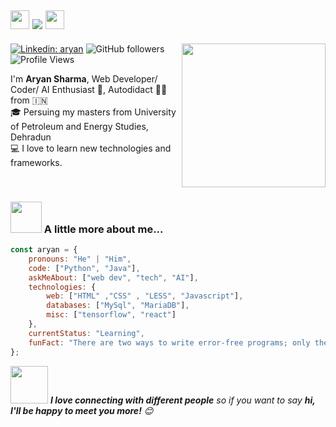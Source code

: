 <h2><img src="https://emojis.slackmojis.com/emojis/images/1531849430/4246/blob-sunglasses.gif?1531849430" width="30"/>  <img src="https://readme-typing-svg.herokuapp.com/?lines=Hi+There!+👋;&center=true&size=30"> <img src="https://media.giphy.com/media/12oufCB0MyZ1Go/giphy.gif" width="30"></h2>
<img align='right' src="https://media.giphy.com/media/M9gbBd9nbDrOTu1Mqx/giphy.gif" width="230">
<p
</a>
</em></p>

[![Linkedin: aryan](https://img.shields.io/badge/-realaryansharma-blue?style=flat-square&logo=Linkedin&logoColor=white&link=https://www.linkedin.com/in/realaryansharma/)](https://www.linkedin.com/in/realaryansharma/)
![GitHub followers](https://img.shields.io/github/followers/realaryansharma?label=Follow&style=social)
![Profile Views](https://komarev.com/ghpvc/?username=realaryansharma&label=Profile%20views&color=0e75b6&style=flat)



<p>
 I'm <b>Aryan Sharma</b>, Web Developer/ Coder/ AI Enthusiast 🥷,  Autodidact 👨‍💻 from 🇮🇳
  <br>
  🎓 Persuing my masters from <a style="text-decoration: none;" href="https://www.upes.ac.in/" > University of Petroleum and Energy Studies, Dehradun</a>
  <br>
  💻 I love to learn new technologies and frameworks.
  <br>
 
</p>

<br>

### <img src="https://media.giphy.com/media/VgCDAzcKvsR6OM0uWg/giphy.gif" width="50"> A little more about me...  

```javascript
const aryan = {
    pronouns: "He" | "Him",
    code: ["Python", "Java"],
    askMeAbout: ["web dev", "tech", "AI"],
    technologies: {
        web: ["HTML" ,"CSS" , "LESS", "Javascript"],
        databases: ["MySql", "MariaDB"],
        misc: ["tensorflow", "react"]
    },
    currentStatus: "Learning",
    funFact: "There are two ways to write error-free programs; only the third one work"
};
```



<img src="https://media.giphy.com/media/LnQjpWaON8nhr21vNW/giphy.gif" width="60"> <em><b>I love connecting with different people</b> so if you want to say <b>hi, I'll be happy to meet you more!</b> 😊</em>
